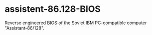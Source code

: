 # assistent-86.128-BIOS

Reverse engineered BIOS of the Soviet IBM PC-compatible computer "Assistant-86/128".
